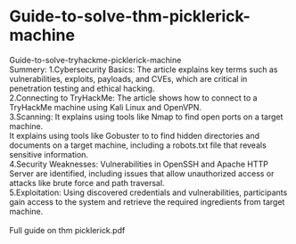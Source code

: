 # Guide-to-solve-thm-picklerick-machine
Guide-to-solve-tryhackme-picklerick-machine
<br>
Summery:
1.Cybersecurity Basics: The article explains key terms such as vulnerabilities, exploits, payloads, and CVEs, which are critical in penetration testing and ethical hacking.
<br>
2.Connecting to TryHackMe: The article shows how to connect to a TryHackMe machine using Kali Linux and OpenVPN.
<br>
3.Scanning: It explains using tools like Nmap to find open ports on a target machine.
<br>
It explains using tools like Gobuster to to find hidden directories and documents on a target machine, including a robots.txt file that reveals sensitive information.
<br>
4.Security Weaknesses: Vulnerabilities in OpenSSH and Apache HTTP Server are identified, including issues that allow unauthorized access or attacks like brute force and path traversal.
<br>
5.Exploitation: Using discovered credentials and vulnerabilities, participants gain access to the system and retrieve the required ingredients from target machine.
<br>
<br>
Full guide on thm picklerick.pdf
<br>
